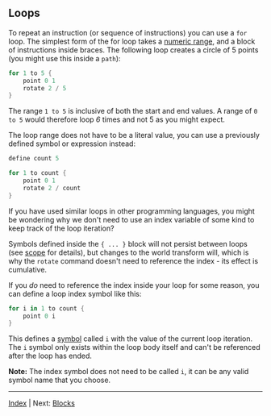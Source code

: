 Loops
---

To repeat an instruction (or sequence of instructions) you can use a `for` loop. The simplest form of the for loop takes a [numeric range](expressions.md#ranges), and a block of instructions inside braces. The following loop creates a circle of 5 points (you might use this inside a `path`):

```swift
for 1 to 5 {
    point 0 1
    rotate 2 / 5
}
```

The range `1 to 5` is inclusive of both the start and end values. A range of `0 to 5` would therefore loop *6* times and not 5 as you might expect.

The loop range does not have to be a literal value, you can use a previously defined symbol or expression instead:

```swift
define count 5

for 1 to count {
    point 0 1
    rotate 2 / count
}
```

If you have used similar loops in other programming languages, you might be wondering why we don't need to use an index variable of some kind to keep track of the loop iteration?

Symbols defined inside the `{ ... }` block will not persist between loops (see [scope](scope.md) for details), but changes to the world transform will, which is why the `rotate` command doesn't need to reference the index - its effect is cumulative.

If you *do* need to reference the index inside your loop for some reason, you can define a loop index symbol like this:

```swift
for i in 1 to count {
    point 0 i
}
```

This defines a [symbol](symbols.md) called `i` with the value of the current loop iteration. The `i` symbol only exists within the loop body itself and can't be referenced after the loop has ended.

**Note:** The index symbol does not need to be called `i`, it can be any valid symbol name that you choose.

---
[Index](index.md) | Next: [Blocks](blocks.md)
